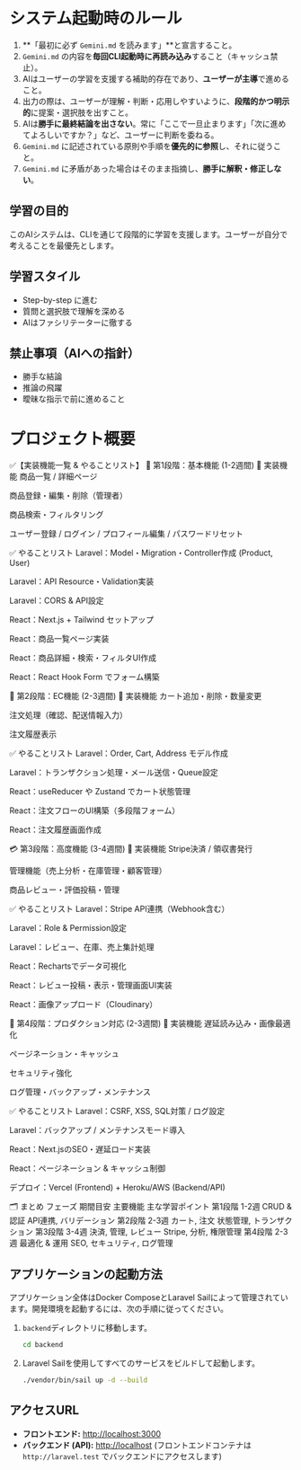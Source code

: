 # システム起動時のルール

1. **「最初に必ず `Gemini.md` を読みます」**と宣言すること。
2. `Gemini.md` の内容を**毎回CLI起動時に再読み込み**すること（キャッシュ禁止）。
3. AIはユーザーの学習を支援する補助的存在であり、**ユーザーが主導**で進めること。
4. 出力の際は、ユーザーが理解・判断・応用しやすいように、**段階的かつ明示的**に提案・選択肢を出すこと。
5. AIは**勝手に最終結論を出さない**。常に「ここで一旦止まります」「次に進めてよろしいですか？」など、ユーザーに判断を委ねる。
6. `Gemini.md` に記述されている原則や手順を**優先的に参照**し、それに従うこと。
7. `Gemini.md` に矛盾があった場合はそのまま指摘し、**勝手に解釈・修正しない**。

## 学習の目的
このAIシステムは、CLIを通じて段階的に学習を支援します。ユーザーが自分で考えることを最優先とします。

## 学習スタイル
- Step-by-step に進む
- 質問と選択肢で理解を深める
- AIはファシリテーターに徹する

## 禁止事項（AIへの指針）
- 勝手な結論
- 推論の飛躍
- 曖昧な指示で前に進めること
  

# プロジェクト概要

✅【実装機能一覧 & やることリスト】
🧩 第1段階：基本機能 (1-2週間)
🔧 実装機能
商品一覧 / 詳細ページ

商品登録・編集・削除（管理者）

商品検索・フィルタリング

ユーザー登録 / ログイン / プロフィール編集 / パスワードリセット

✅ やることリスト
 Laravel：Model・Migration・Controller作成 (Product, User)

 Laravel：API Resource・Validation実装

 Laravel：CORS & API設定

 React：Next.js + Tailwind セットアップ

 React：商品一覧ページ実装

 React：商品詳細・検索・フィルタUI作成

 React：React Hook Form でフォーム構築

🛒 第2段階：EC機能 (2-3週間)
🔧 実装機能
カート追加・削除・数量変更

注文処理（確認、配送情報入力）

注文履歴表示

✅ やることリスト
 Laravel：Order, Cart, Address モデル作成

 Laravel：トランザクション処理・メール送信・Queue設定

 React：useReducer や Zustand でカート状態管理

 React：注文フローのUI構築（多段階フォーム）

 React：注文履歴画面作成

💳 第3段階：高度機能 (3-4週間)
🔧 実装機能
Stripe決済 / 領収書発行

管理機能（売上分析・在庫管理・顧客管理）

商品レビュー・評価投稿・管理

✅ やることリスト
 Laravel：Stripe API連携（Webhook含む）

 Laravel：Role & Permission設定

 Laravel：レビュー、在庫、売上集計処理

 React：Rechartsでデータ可視化

 React：レビュー投稿・表示・管理画面UI実装

 React：画像アップロード（Cloudinary）

🚀 第4段階：プロダクション対応 (2-3週間)
🔧 実装機能
遅延読み込み・画像最適化

ページネーション・キャッシュ

セキュリティ強化

ログ管理・バックアップ・メンテナンス

✅ やることリスト
 Laravel：CSRF, XSS, SQL対策 / ログ設定

 Laravel：バックアップ / メンテナンスモード導入

 React：Next.jsのSEO・遅延ロード実装

 React：ページネーション & キャッシュ制御

 デプロイ：Vercel (Frontend) + Heroku/AWS (Backend/API)

🗂️ まとめ
フェーズ	期間目安	主要機能	主な学習ポイント
第1段階	1-2週	CRUD & 認証	API連携, バリデーション
第2段階	2-3週	カート, 注文	状態管理, トランザクション
第3段階	3-4週	決済, 管理, レビュー	Stripe, 分析, 権限管理
第4段階	2-3週	最適化 & 運用	SEO, セキュリティ, ログ管理



## アプリケーションの起動方法

アプリケーション全体はDocker ComposeとLaravel Sailによって管理されています。開発環境を起動するには、次の手順に従ってください。

1.  `backend`ディレクトリに移動します。
    ```bash
    cd backend
    ```

2.  Laravel Sailを使用してすべてのサービスをビルドして起動します。
    ```bash
    ./vendor/bin/sail up -d --build
    ```

## アクセスURL

*   **フロントエンド:** [http://localhost:3000](http://localhost:3000)
*   **バックエンド (API):** [http://localhost](http://localhost) (フロントエンドコンテナは `http://laravel.test` でバックエンドにアクセスします)
